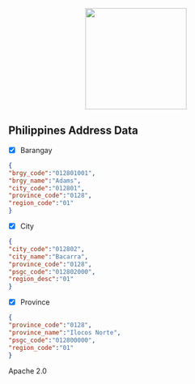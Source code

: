 <p align="center"><img src="https://pngimage.net/wp-content/uploads/2018/06/philippine-flag-icon-png-5.png" width="200"></p>

## Philippines Address Data

- [X] Barangay

```json 
{
"brgy_code":"012801001",
"brgy_name":"Adams",
"city_code":"012801",
"province_code":"0128",
"region_code":"01"
}
```

- [X] City

```json
{
"city_code":"012802",
"city_name":"Bacarra",
"province_code":"0128",
"psgc_code":"012802000",
"region_desc":"01"
}
```

- [X] Province

```json
{
"province_code":"0128",
"province_name":"Ilocos Norte",
"psgc_code":"012800000",
"region_code":"01"
}
```

Apache 2.0
